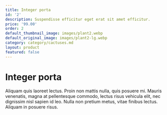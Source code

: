 ```yaml
---
title: Integer porta
id: '2'
description: Suspendisse efficitur eget erat sit amet efficitur.
price: '99.00'
order: 2
default_thumbnail_image: images/plant2.webp
default_original_image: images/plant2-lg.webp
category: category/cactuses.md
layout: product
featured: false
---
```


# Integer porta

Aliquam quis laoreet lectus. Proin non mattis nulla, quis posuere mi. Mauris venenatis, magna at pellentesque commodo, lectus risus vehicula elit, nec dignissim nisl sapien id leo. Nulla non pretium metus, vitae finibus lectus. Aliquam in posuere risus.
